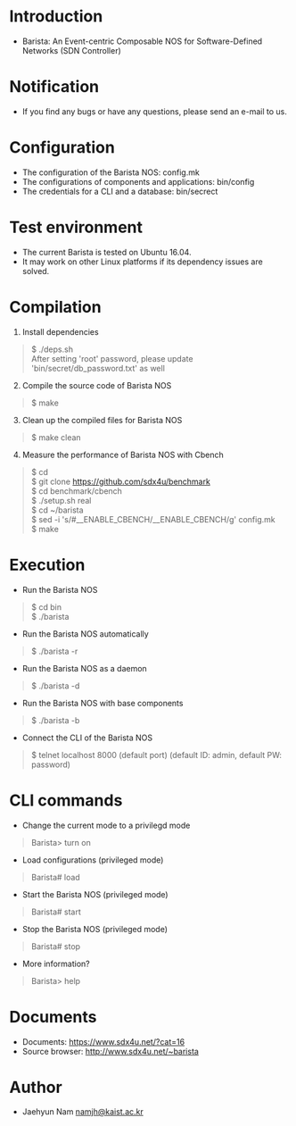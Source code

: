 # Introduction
- Barista: An Event-centric Composable NOS for Software-Defined Networks (SDN Controller)

# Notification
- If you find any bugs or have any questions, please send an e-mail to us.

# Configuration
- The configuration of the Barista NOS: config.mk
- The configurations of components and applications: bin/config
- The credentials for a CLI and a database: bin/secrect

# Test environment
- The current Barista is tested on Ubuntu 16.04.
- It may work on other Linux platforms if its dependency issues are solved.

# Compilation
1. Install dependencies
> $ ./deps.sh  
> After setting 'root' password, please update 'bin/secret/db_password.txt' as well

2. Compile the source code of Barista NOS
> $ make

3. Clean up the compiled files for Barista NOS
> $ make clean

4. Measure the performance of Barista NOS with Cbench
> $ cd  
> $ git clone https://github.com/sdx4u/benchmark  
> $ cd benchmark/cbench  
> $ ./setup.sh real  
> $ cd ~/barista  
> $ sed -i 's/#__ENABLE_CBENCH/__ENABLE_CBENCH/g' config.mk  
> $ make

# Execution
- Run the Barista NOS
> $ cd bin  
> $ ./barista

- Run the Barista NOS automatically
> $ ./barista -r

- Run the Barista NOS as a daemon
> $ ./barista -d

- Run the Barista NOS with base components
> $ ./barista -b

- Connect the CLI of the Barista NOS
> $ telnet localhost 8000 (default port)
> (default ID: admin, default PW: password)  

# CLI commands
- Change the current mode to a privilegd mode
> Barista> turn on

- Load configurations (privileged mode)
> Barista# load

- Start the Barista NOS (privileged mode)
> Barista# start

- Stop the Barista NOS (privileged mode)
> Barista# stop

- More information?
> Barista> help

# Documents
- Documents: https://www.sdx4u.net/?cat=16
- Source browser: http://www.sdx4u.net/~barista

# Author
- Jaehyun Nam <namjh@kaist.ac.kr>
